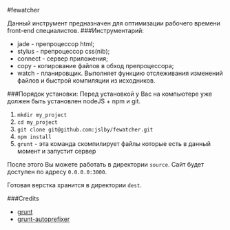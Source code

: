 #fewatcher

Данный инструмент предназначен для оптимизации рабочего времени front-end специалистов.
###Инструментарий:
* jade - препроцессор html;
* stylus - препроцессор css(nib);
* connect - сервер приложения;
* copy - копирование файлов в обход препроцессора;
* watch - планировщик. Выполняет функцию отслеживания изменений файлов и быстрой компиляции из исходников.

###Порядок установки:
Перед установкой у Вас на компьютере уже должен быть установлен nodeJS + npm и git.

1. `mkdir my_project`
2. `cd my_project`
3. `git clone git@github.com:jslby/fewatcher.git`
4. `npm install`
4. `grunt` - эта команда скомпилирует файлы которые есть в данный момент и запустит сервер

После этого Вы можете работать в директории `source`.
Сайт будет доступен по адресу `0.0.0.0:3000`.

Готовая верстка хранится в директории `dest`.

###Credits
* [grunt](https://github.com/gruntjs/grunt)
* [grunt-autoprefixer](https://github.com/nDmitry/grunt-autoprefixer)
